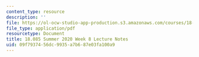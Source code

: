 ```yaml
---
content_type: resource
description: ''
file: https://ol-ocw-studio-app-production.s3.amazonaws.com/courses/18-085-computational-science-and-engineering-i-summer-2020/09f7937456dc9935a7b687e03fa100a9_MIT18_085Summer20_lec_w8.pdf
file_type: application/pdf
resourcetype: Document
title: 18.085 Summer 2020 Week 8 Lecture Notes
uid: 09f79374-56dc-9935-a7b6-87e03fa100a9
---
```

